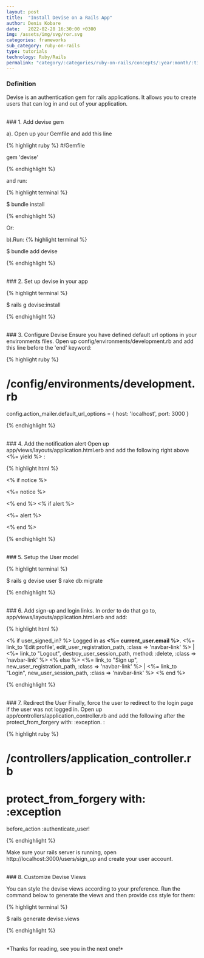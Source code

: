 ```yaml
---
layout: post
title:  "Install Devise on a Rails App"
author: Denis Kobare
date:   2022-02-28 16:30:00 +0300
img: /assets/img/svg/ror.svg
categories: frameworks
sub_category: ruby-on-rails
type: tutorials
technology: Ruby/Rails
permalink: "category/:categories/ruby-on-rails/concepts/:year:month/:title"
---
```


### Definition

Devise is an authentication gem for rails applications. It allows you to create users that can log in and out of your application.


<br>
### 1. Add devise gem
 
a). Open up your Gemfile and add this line

{% highlight ruby %}
#/Gemfile

gem 'devise'
  
{% endhighlight %} 


and run:

{% highlight terminal %}

$ bundle install
	
{% endhighlight %} 	

Or:
	
b).Run:
{% highlight terminal %}

$ bundle add devise
 	
{% endhighlight %} 	





<br>
### 2. Set up devise in your app

{% highlight terminal %}
	
$ rails g devise:install

{% endhighlight %} 	


<br>
### 3. Configure Devise
Ensure you have defined default url options in your environments files. Open up config/environments/development.rb and add this line before the 'end' keyword:

{% highlight ruby %}
# /config/environments/development.rb
   
config.action_mailer.default_url_options = { host: 'localhost', port: 3000 }
   
{% endhighlight %} 	


<br>
### 4. Add the notification alert
Open up app/views/layouts/application.html.erb and add the following right above <%= yield %> :

{% highlight html %}
 <!-- app/views/layouts/application.html.erb -->
 
 <% if notice %>
  <p class="alert alert-success"><%= notice %></p>
 <% end %>
 <% if alert %>
  <p class="alert alert-danger"><%= alert %></p>
 <% end %>
 
{% endhighlight %} 	


<br>
### 5. Setup the User model

{% highlight terminal %}

$ rails g devise user
$ rake db:migrate

{% endhighlight %} 	


<br>
### 6. Add sign-up and login links. 
In order to do that go to, app/views/layouts/application.html.erb and add:

{% highlight html %}

<!-- app/views/layouts/application.html.erb -->

<p class="navbar-text pull-right">
 <% if user_signed_in? %>
  Logged in as <strong><%= current_user.email %></strong>.
  <%= link_to 'Edit profile', edit_user_registration_path, :class => 'navbar-link' %> |
  <%= link_to "Logout", destroy_user_session_path, method: :delete, :class => 'navbar-link'  %>
 <% else %>
  <%= link_to "Sign up", new_user_registration_path, :class => 'navbar-link'  %> |
   <%= link_to "Login", new_user_session_path, :class => 'navbar-link'  %>
  <% end %>
</p>

{% endhighlight %} 	


<br>
### 7. Redirect the User
Finally, force the user to redirect to the login page if the user was not logged in. Open up app/controllers/application_controller.rb and add the following after the protect_from_forgery with: :exception. :

{% highlight ruby %}

 # /controllers/application_controller.rb
 
 # protect_from_forgery with: :exception

 before_action :authenticate_user!
  
{% endhighlight %} 


Make sure your rails server is running, open http://localhost:3000/users/sign_up and create your user account.	

<br>
### 8. Customize Devise Views

You can style the devise views according to your preference. Run the command below to generate the views and then provide css style for them:

{% highlight terminal %}

$ rails generate devise:views

{% endhighlight %} 


<br>
*Thanks for reading, see you in the next one!*
